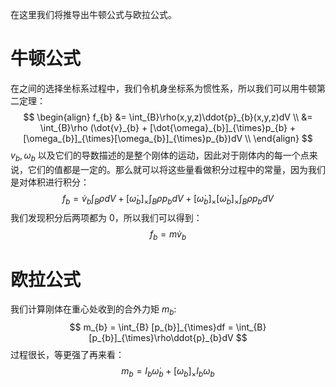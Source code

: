 在这里我们将推导出牛顿公式与欧拉公式。
# 牛顿公式
在之间的选择坐标系过程中，我们令机身坐标系为惯性系，所以我们可以用牛顿第二定理：
$$
\begin{align}
f_{b} &= \int_{B}\rho(x,y,z)\ddot{p}_{b}(x,y,z)dV \\
&= \int_{B}\rho (\dot{v}_{b} + [\dot{\omega}_{b}]_{\times}p_{b} + [\omega_{b}]_{\times}[\omega_{b}]_{\times}p_{b})dV \\
\end{align}
$$
$v_{b},\omega_{b}$ 以及它们的导数描述的是整个刚体的运动，因此对于刚体内的每一个点来说，它们的值都是一定的。那么就可以将这些量看做积分过程中的常量，因为我们是对体积进行积分：
$$
f_{b} = \dot{v}_{b}\int_{B}\rho dV + [\dot{\omega}_{b}]_{\times}\int_{B}\rho p_{b}dV + [\dot{\omega}_{b}]_{\times}[\dot{\omega}_{b}]_{\times}\int_{B}\rho p_{b}dV
$$
我们发现积分后两项都为 0，所以我们可以得到：
$$
f_{b} = m\dot{v}_{b}
$$
# 欧拉公式
我们计算刚体在重心处收到的合外力矩 $m_{b}$:
$$
m_{b} = \int_{B} [p_{b}]_{\times}df = \int_{B} [p_{b}]_{\times}\rho\ddot{p}_{b}dV
$$
过程很长，等更强了再来看：
$$
m_{b} = I_{b}\dot{\omega}_{b} + [\omega_{b}]_{\times} I_{b}\omega_{b}
$$